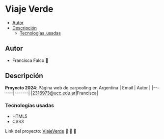 # Viaje Verde
- [Autor](#autores)
- [Descripción](#descripción)
  - [Tecnologías_usadas](#tecnologías-usadas)
  
## Autor
* Francisca Falco :love_letter:

## Descripción
**Proyecto 2024**: Página web de carpooling en Argentina
| Email | Autor |
|-------|-------|
|2316973@ucc.edu.ar|Francisca|

### Tecnologías usadas
* HTML5
* CSS3

Link del proyecto: [ViajeVerde]()
:raised_hands:
:ribbon:
:star2:
